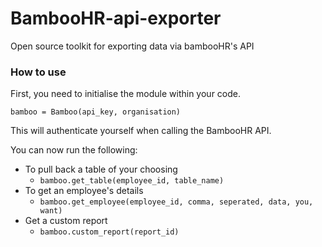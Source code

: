 # BambooHR-api-exporter
Open source toolkit for exporting data via bambooHR's API


### How to use

First, you need to initialise the module within your code.

`bamboo = Bamboo(api_key, organisation)`

This will authenticate yourself when calling the BambooHR API.

You can now run the following:

- To pull back a table of your choosing
  - `bamboo.get_table(employee_id, table_name)`
- To get an employee's details
  - `bamboo.get_employee(employee_id, comma, seperated, data, you, want)`
- Get a custom report
  - `bamboo.custom_report(report_id)`
